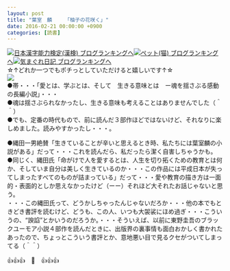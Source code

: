 ```yaml
---
layout: post
title: "葉室　麟　　　「柚子の花咲く」"
date: 2016-02-21 00:00:00 +0900
categories: [読書]
---
```


[![](/syuusyuu9701/assets/images/葉室-麟-「柚子の花咲く」-br_c_3028_1.gif)](http://blog.with2.net/link.php?1659096:3028 "日本漢字能力検定(漢検) ブログランキングへ")[日本漢字能力検定(漢検) ブログランキングへ](http://blog.with2.net/link.php?1659096:3028)[![](/syuusyuu9701/assets/images/葉室-麟-「柚子の花咲く」-br_c_1348_1.gif)](http://blog.with2.net/link.php?1659096:1348 "ペット(猫) ブログランキングへ")[ペット(猫) ブログランキングへ](http://blog.with2.net/link.php?1659096:1348)[![](/syuusyuu9701/assets/images/葉室-麟-「柚子の花咲く」-br_c_9257_1.gif)](http://blog.with2.net/link.php?1659096:9257 "気まぐれ日記 ブログランキングへ")[気まぐれ日記 ブログランキングへ](http://blog.with2.net/link.php?1659096:9257)  
☆↑どれか一つでもポチっとしていただけると嬉しいです↑☆  
![](/syuusyuu9701/assets/images/葉室-麟-「柚子の花咲く」-6ef39b559ca7e0c8443c191bd3db6876.jpg)  
●帯・・・「愛とは、学ぶとは、そして　生きる意味とは　ー魂を揺さぶる感動の長編小説」・・・  
●魂は揺さぶられなかったし、生きる意味も考えることはありませんでした（＾＾）  
●でも、定番の時代もので、前に読んだ３部作ほどではないけど、それなりに楽しめました。読みやすかったし・・・。  
  
●縄田一男絶賛「生きていることが辛いと思えるとき時、私たちには葉室麟の小説がある」だって・・・これを読んだら、私だったら潔く自害しちゃうかも。  
●同じく、縄田氏「命がけで人を愛するとは、人生を切り拓くための教育とは何か、そしていま自分は美しく生きているのか・・・この作品には平成日本が失ってしまったすべてのものが詰まっている」だって・・・愛や教育の描き方は一面的・表面的としか思えなかったけど（ーー）それほど大それたお話じゃないと思う。  
・・・この縄田氏って、どうかしちゃったんじゃないだろか・・・他の本でもときどき書評を読むけど、どうも、この人、いつも大袈裟にほめ過ぎ・・・こういうの、“諛諂”とかいうのだろうか。・・・そういえば、以前に東野圭吾のブラックユーモア小説４部作を読んだときに、出版界の裏事情も面白おかしく書かれたあったので、ちょっとこういう書評とか、意地悪い目で見るクセがついてしまってる（＾＾）  
  
👍👍👍　🐒　👍👍👍  
  